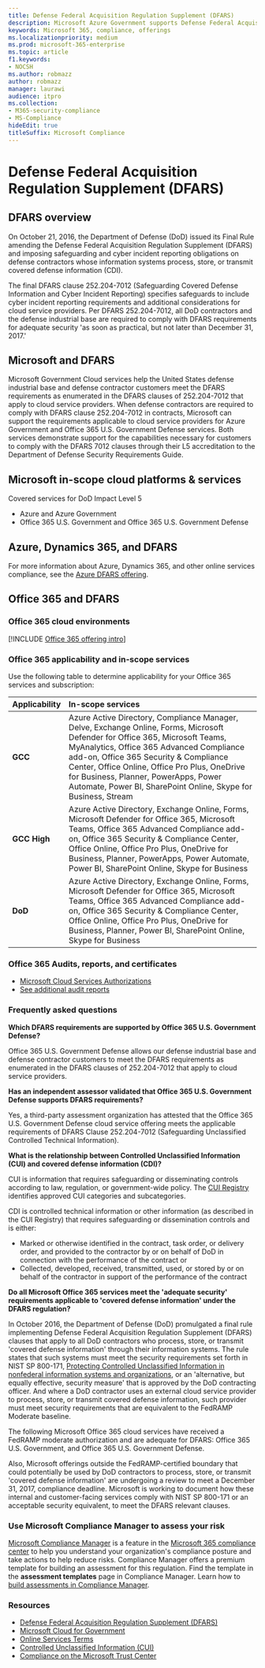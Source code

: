 ```yaml
---
title: Defense Federal Acquisition Regulation Supplement (DFARS)
description: Microsoft Azure Government supports Defense Federal Acquisition Regulation (DFARS) requirements.
keywords: Microsoft 365, compliance, offerings
ms.localizationpriority: medium
ms.prod: microsoft-365-enterprise
ms.topic: article
f1.keywords:
- NOCSH
ms.author: robmazz
author: robmazz
manager: laurawi
audience: itpro
ms.collection:
- M365-security-compliance
- MS-Compliance
hideEdit: true
titleSuffix: Microsoft Compliance
---
```


# Defense Federal Acquisition Regulation Supplement (DFARS)

## DFARS overview

On October 21, 2016, the Department of Defense (DoD) issued its Final Rule amending the Defense Federal Acquisition Regulation Supplement (DFARS) and imposing safeguarding and cyber incident reporting obligations on defense contractors whose information systems process, store, or transmit covered defense information (CDI).  
  
The final DFARS clause 252.204-7012 (Safeguarding Covered Defense Information and Cyber Incident Reporting) specifies safeguards to include cyber incident reporting requirements and additional considerations for cloud service providers. Per DFARS 252.204-7012, all DoD contractors and the defense industrial base are required to comply with DFARS requirements for adequate security 'as soon as practical, but not later than December 31, 2017.'

## Microsoft and DFARS

Microsoft Government Cloud services help the United States defense industrial base and defense contractor customers meet the DFARS requirements as enumerated in the DFARS clauses of 252.204-7012 that apply to cloud service providers. When defense contractors are required to comply with DFARS clause 252.204-7012 in contracts, Microsoft can support the requirements applicable to cloud service providers for Azure Government and Office 365 U.S. Government Defense services. Both services demonstrate support for the capabilities necessary for customers to comply with the DFARS 7012 clauses through their L5 accreditation to the Department of Defense Security Requirements Guide.  

## Microsoft in-scope cloud platforms & services

Covered services for DoD Impact Level 5

- Azure and Azure Government
- Office 365 U.S. Government and Office 365 U.S. Government Defense

## Azure, Dynamics 365, and DFARS

For more information about Azure, Dynamics 365, and other online services compliance, see the [Azure DFARS offering](/azure/compliance/offerings/offering-dfars).

## Office 365 and DFARS

### Office 365 cloud environments

[!INCLUDE [Office 365 offering intro](../includes/o365-offering-introduction.md)]

### Office 365 applicability and in-scope services

Use the following table to determine applicability for your Office 365 services and subscription:

| **Applicability** | **In-scope services** |
|:------------------|:----------------------|
| **GCC** | Azure Active Directory, Compliance Manager, Delve, Exchange Online, Forms, Microsoft Defender for Office 365, Microsoft Teams, MyAnalytics, Office 365 Advanced Compliance add-on, Office 365 Security & Compliance Center, Office Online, Office Pro Plus, OneDrive for Business, Planner, PowerApps, Power Automate, Power BI, SharePoint Online, Skype for Business, Stream |
| **GCC High** | Azure Active Directory, Exchange Online, Forms, Microsoft Defender for Office 365, Microsoft Teams, Office 365 Advanced Compliance add-on, Office 365 Security & Compliance Center, Office Online, Office Pro Plus, OneDrive for Business, Planner, PowerApps, Power Automate, Power BI, SharePoint Online, Skype for Business |
| **DoD** | Azure Active Directory, Exchange Online, Forms, Microsoft Defender for Office 365, Microsoft Teams, Office 365 Advanced Compliance add-on, Office 365 Security & Compliance Center, Office Online, Office Pro Plus, OneDrive for Business, Planner, Power BI, SharePoint Online, Skype for Business |

### Office 365 Audits, reports, and certificates

- [Microsoft Cloud Services Authorizations](https://marketplace.fedramp.gov/index.html#/products?status=Compliant&sort=productName)
- [See additional audit reports](https://aka.ms/auditreports)

### Frequently asked questions

**Which DFARS requirements are supported by Office 365 U.S. Government Defense?**

Office 365 U.S. Government Defense allows our defense industrial base and defense contractor customers to meet the DFARS requirements as enumerated in the DFARS clauses of 252.204-7012 that apply to cloud service providers.

**Has an independent assessor validated that Office 365 U.S. Government Defense supports DFARS requirements?**

Yes, a third-party assessment organization has attested that the Office 365 U.S. Government Defense cloud service offering meets the applicable requirements of DFARS Clause 252.204-7012 (Safeguarding Unclassified Controlled Technical Information).

**What is the relationship between Controlled Unclassified Information (CUI) and covered defense information (CDI)?**

CUI is information that requires safeguarding or disseminating controls according to law, regulation, or government-wide policy. The [CUI Registry](https://www.archives.gov/cui/registry/category-list.html) identifies approved CUI categories and subcategories.

CDI is controlled technical information or other information (as described in the CUI Registry) that requires safeguarding or dissemination controls and is either:

- Marked or otherwise identified in the contract, task order, or delivery order, and provided to the contractor by or on behalf of DoD in connection with the performance of the contract or
- Collected, developed, received, transmitted, used, or stored by or on behalf of the contractor in support of the performance of the contract

**Do all Microsoft Office 365 services meet the 'adequate security' requirements applicable to 'covered defense information' under the DFARS regulation?**

In October 2016, the Department of Defense (DoD) promulgated a final rule implementing Defense Federal Acquisition Regulation Supplement (DFARS) clauses that apply to all DoD contractors who process, store, or transmit 'covered defense information' through their information systems. The rule states that such systems must meet the security requirements set forth in NIST SP 800-171, [Protecting Controlled Unclassified Information in nonfederal information systems and organizations](https://nvlpubs.nist.gov/nistpubs/SpecialPublications/NIST.SP.800-171.pdf), or an 'alternative, but equally effective, security measure' that is approved by the DoD contracting officer. And where a DoD contractor uses an external cloud service provider to process, store, or transmit covered defense information, such provider must meet security requirements that are equivalent to the FedRAMP Moderate baseline.

The following Microsoft Office 365 cloud services have received a FedRAMP moderate authorization and are adequate for DFARS: Office 365 U.S. Government, and Office 365 U.S. Government Defense.

Also, Microsoft offerings outside the FedRAMP-certified boundary that could potentially be used by DoD contractors to process, store, or transmit 'covered defense information' are undergoing a review to meet a December 31, 2017, compliance deadline. Microsoft is working to document how these internal and customer-facing services comply with NIST SP 800-171 or an acceptable security equivalent, to meet the DFARS relevant clauses.

### Use Microsoft Compliance Manager to assess your risk

[Microsoft Compliance Manager](/microsoft-365/compliance/compliance-manager) is a feature in the [Microsoft 365 compliance center](/microsoft-365/compliance/microsoft-365-compliance-center) to help you understand your organization's compliance posture and take actions to help reduce risks. Compliance Manager offers a premium template for building an assessment for this regulation. Find the template in the **assessment templates** page in Compliance Manager. Learn how to [build assessments in Compliance Manager](/microsoft-365/compliance/compliance-manager-assessments).

### Resources

- [Defense Federal Acquisition Regulation Supplement (DFARS)](https://www.acq.osd.mil/dpap/dars/dfarspgi/current/index.html)
- [Microsoft Cloud for Government](https://enterprise.microsoft.com/industries/government/start-your-microsoft-cloud-for-government-trial-today)
- [Online Services Terms](https://www.microsoftvolumelicensing.com/DocumentSearch.aspx?Mode=3&DocumentTypeId=31)
- [Controlled Unclassified Information (CUI)](https://www.archives.gov/cui/registry/category-list)
- [Compliance on the Microsoft Trust Center](https://www.microsoft.com/trust-center/compliance/compliance-overview)
